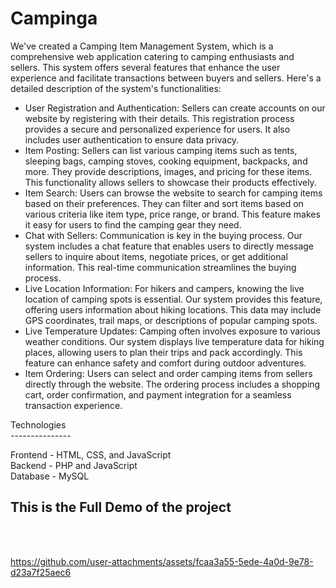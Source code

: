 # Campinga
We've created a Camping Item Management System, which is a comprehensive web application catering to camping enthusiasts and sellers. This system offers several features that enhance the user experience and facilitate transactions between buyers and sellers. Here's a detailed description of the system's functionalities:
<ul>
<li>User Registration and Authentication: Sellers can create accounts on our website by registering with their details. This registration process provides a secure and personalized experience for users. It also includes user authentication to ensure data privacy.
</li>
<li>Item Posting: Sellers can list various camping items such as tents, sleeping bags, camping stoves, cooking equipment, backpacks, and more. They provide descriptions, images, and pricing for these items. This functionality allows sellers to showcase their products effectively.
</li>
<li>Item Search: Users can browse the website to search for camping items based on their preferences. They can filter and sort items based on various criteria like item type, price range, or brand. This feature makes it easy for users to find the camping gear they need.
</li><li>
Chat with Sellers: Communication is key in the buying process. Our system includes a chat feature that enables users to directly message sellers to inquire about items, negotiate prices, or get additional information. This real-time communication streamlines the buying process.
</li><li>
Live Location Information: For hikers and campers, knowing the live location of camping spots is essential. Our system provides this feature, offering users information about hiking locations. This data may include GPS coordinates, trail maps, or descriptions of popular camping spots.
</li><li>
Live Temperature Updates: Camping often involves exposure to various weather conditions. Our system displays live temperature data for hiking places, allowing users to plan their trips and pack accordingly. This feature can enhance safety and comfort during outdoor adventures.
</li><li>
Item Ordering: Users can select and order camping items from sellers directly through the website. The ordering process includes a shopping cart, order confirmation, and payment integration for a seamless transaction experience.
</li>
</ul>
Technologies <br>
---------------

Frontend - HTML, CSS, and JavaScript<br>
Backend  - PHP and JavaScript <br>
Database - MySQL 

<h2>This is the Full Demo of the project</h2><br><br>


https://github.com/user-attachments/assets/fcaa3a55-5ede-4a0d-9e78-d23a7f25aec6


